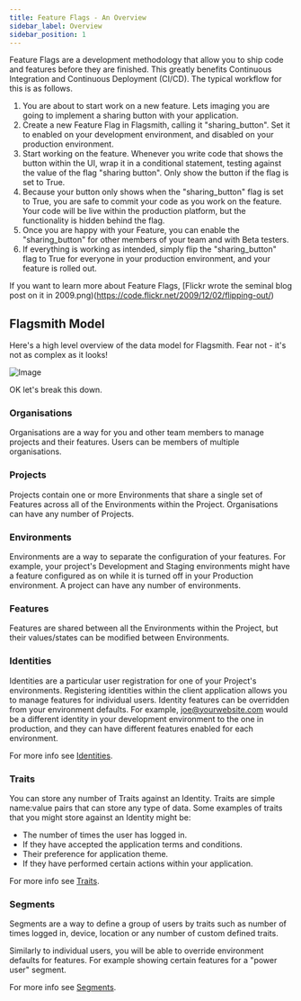 ```yaml
---
title: Feature Flags - An Overview
sidebar_label: Overview
sidebar_position: 1
---
```


Feature Flags are a development methodology that allow you to ship code and features before they are finished. This
greatly benefits Continuous Integration and Continuous Deployment (CI/CD). The typical workflow for this is as follows.

1. You are about to start work on a new feature. Lets imaging you are going to implement a sharing button with your
   application.
2. Create a new Feature Flag in Flagsmith, calling it "sharing_button". Set it to enabled on your development
   environment, and disabled on your production environment.
3. Start working on the feature. Whenever you write code that shows the button within the UI, wrap it in a conditional
   statement, testing against the value of the flag "sharing button". Only show the button if the flag is set to True.
4. Because your button only shows when the "sharing_button" flag is set to True, you are safe to commit your code as you
   work on the feature. Your code will be live within the production platform, but the functionality is hidden behind
   the flag.
5. Once you are happy with your Feature, you can enable the "sharing_button" for other members of your team and with
   Beta testers.
6. If everything is working as intended, simply flip the "sharing_button" flag to True for everyone in your production
   environment, and your feature is rolled out.

If you want to learn more about Feature Flags, [Flickr wrote the seminal blog post on it in
2009.png)(https://code.flickr.net/2009/12/02/flipping-out/)

## Flagsmith Model

Here's a high level overview of the data model for Flagsmith. Fear not - it's not as complex as it looks!

![Image](/img/flagsmith-model.svg)

OK let's break this down.

### Organisations

Organisations are a way for you and other team members to manage projects and their features. Users can be members of
multiple organisations.

### Projects

Projects contain one or more Environments that share a single set of Features across all of the Environments within the
Project. Organisations can have any number of Projects.

### Environments

Environments are a way to separate the configuration of your features. For example, your project's Development and
Staging environments might have a feature configured as on while it is turned off in your Production environment. A
project can have any number of environments.

### Features

Features are shared between all the Environments within the Project, but their values/states can be modified between
Environments.

### Identities

Identities are a particular user registration for one of your Project's environments. Registering identities within the
client application allows you to manage features for individual users. Identity features can be overridden from your
environment defaults. For example, joe@yourwebsite.com would be a different identity in your development environment to
the one in production, and they can have different features enabled for each environment.

For more info see [Identities](/basic-features/managing-identities).

### Traits

You can store any number of Traits against an Identity. Traits are simple name:value pairs that can store any type of
data. Some examples of traits that you might store against an Identity might be:

- The number of times the user has logged in.
- If they have accepted the application terms and conditions.
- Their preference for application theme.
- If they have performed certain actions within your application.

For more info see [Traits](/basic-features/managing-identities.md#identity-traits).

### Segments

Segments are a way to define a group of users by traits such as number of times logged in, device, location or any
number of custom defined traits.

Similarly to individual users, you will be able to override environment defaults for features. For example showing
certain features for a "power user" segment.

For more info see [Segments](/basic-features/managing-segments.md).
